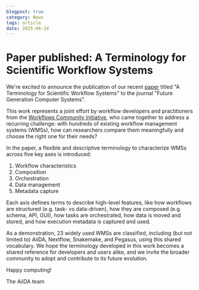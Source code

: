 ```yaml
---
blogpost: true
category: News
tags: article
date: 2025-06-24
---
```


# Paper published: A Terminology for Scientific Workflow Systems

We're excited to announce the publication of our recent [paper](https://www.sciencedirect.com/science/article/pii/S0167739X25002699) titled "A Terminology for Scientific Workflow Systems" to the journal "Future Generation Computer Systems".

This work represents a joint effort by workflow developers and practitioners from the [Workflows Community Initiative](https://workflows.community), who came together to address a recurring challenge: with hundreds of existing workflow management systems (WMSs), how can researchers compare them meaningfully and choose the right one for their needs?

In the paper, a flexible and descriptive terminology to characterize WMSs across five key axes is introduced:

1. Workflow characteristics
1. Composition
1. Orchestration
1. Data management
1. Metadata capture

Each axis defines terms to describe high-level features, like how workflows are structured (e.g. task- vs data-driven), how they are composed (e.g. schema, API, GUI), how tasks are orchestrated, how data is moved and stored, and how execution metadata is captured and used.

As a demonstration, 23 widely used WMSs are classified, including (but not limited to) AiiDA, Nextflow, Snakemake, and Pegasus, using this shared vocabulary.
We hope the terminology developed in this work becomes a shared reference for developers and users alike, and we invite the broader community to adopt and contribute to its future evolution.

Happy computing!

The AiiDA team

